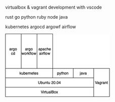 
virtualbox & vagrant development with vscode


rust
go
python
ruby
node
java

kubernetes
argocd
argowf
airflow

![diagram](https://github.com/jpoley/dev/blob/main/dev.png) 

